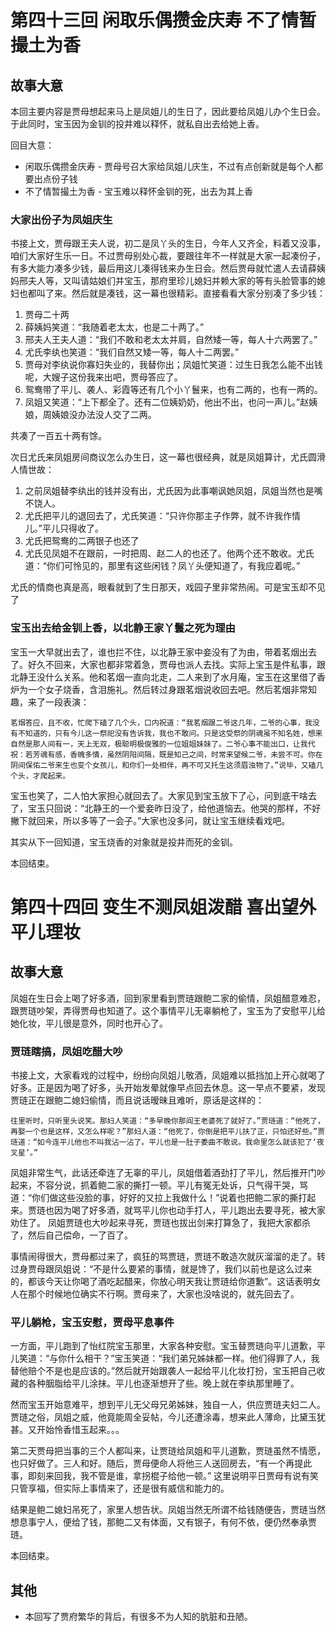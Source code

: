 # 第四十三回 闲取乐偶攒金庆寿 不了情暂撮土为香

## 故事大意

本回主要内容是贾母想起来马上是凤姐儿的生日了，因此要给凤姐儿办个生日会。于此同时，宝玉因为金钏的投井难以释怀，就私自出去给她上香。

回目大意：

* 闲取乐偶攒金庆寿 - 贾母号召大家给凤姐儿庆生，不过有点创新就是每个人都要出点份子钱
* 不了情暂撮土为香 - 宝玉难以释怀金钏的死，出去为其上香

### 大家出份子为凤姐庆生

书接上文，贾母跟王夫人说，初二是凤丫头的生日，今年人又齐全，料着又没事，咱们大家好生乐一日。不过贾母别处心裁，要跟往年不一样就是大家一起凑份子，有多大能力凑多少钱，最后用这儿凑得钱来办生日会。然后贾母就忙遣人去请薛姨妈邢夫人等，又叫请姑娘们并宝玉，那府里珍儿媳妇并赖大家的等有头脸管事的媳妇也都叫了来。然后就是凑钱，这一幕也很精彩。直接看看大家分别凑了多少钱：

1. 贾母二十两
2. 薛姨妈笑道：“我随着老太太，也是二十两了。”
3. 邢夫人王夫人道：“我们不敢和老太太并肩，自然矮一等，每人十六两罢了。”
4. 尤氏李纨也笑道：“我们自然又矮一等，每人十二两罢。”
5. 贾母对李纨说你寡妇失业的，我替你出；凤姐忙笑道：过生日我怎么能不出钱呢，大嫂子这份我来出吧，贾母答应了。
6. 鸳鸯带了平儿、袭人、彩霞等还有几个小丫鬟来，也有二两的，也有一两的。
7. 凤姐又笑道：“上下都全了。还有二位姨奶奶，他出不出，也问一声儿。”赵姨娘，周姨娘没办法没人交了二两。

共凑了一百五十两有馀。

次日尤氏来凤姐房间商议怎么办生日，这一幕也很经典，就是凤姐算计，尤氏圆滑人情世故：

1. 之前凤姐替李纨出的钱并没有出，尤氏因为此事嘲讽她凤姐，凤姐当然也是嘴不饶人。
2. 尤氏把平儿的退回去了，尤氏笑道：“只许你那主子作弊，就不许我作情儿。”平儿只得收了。
3. 尤氏把鸳鸯的二两银子也还了
4. 尤氏见凤姐不在跟前，一时把周、赵二人的也还了。他两个还不敢收。尤氏道：“你们可怜见的，那里有这些闲钱？凤丫头便知道了，有我应着呢。”

尤氏的情商也真是高，眼看就到了生日那天，戏园子里非常热闹。可是宝玉却不见了

### 宝玉出去给金钏上香，以北静王家丫鬟之死为理由

宝玉一大早就出去了，谁也拦不住，以北静王家中妾没有了为由，带着茗烟出去了。好久不回来，大家也都非常着急，贾母也派人去找。实际上宝玉是件私事，跟北静王没什么关系。他和茗烟一直向北走，二人来到了水月庵，宝玉在这里借了香炉为一个女子烧香，含泪施礼。然后转过身跟茗烟说收回去吧。然后茗烟非常知趣，来了一段表演：

```shell
茗烟答应，且不收，忙爬下磕了几个头，口内祝道：“我茗烟跟二爷这几年，二爷的心事，我没有不知道的，只有今儿这一祭祀没有告诉我，我也不敢问。只是这受祭的阴魂虽不知名姓，想来自然是那人间有一，天上无双，极聪明极俊雅的一位姐姐妹妹了。二爷心事不能出口，让我代祝：若芳魂有感，香魄多情，虽然阴阳间隔，既是知己之间，时常来望候二爷，未尝不可。你在阴间保佑二爷来生也变个女孩儿，和你们一处相伴，再不可又托生这须眉浊物了。”说毕，又磕几个头，才爬起来。
```

宝玉也笑了，二人怕大家担心就回去了。大家见到宝玉放下了心，问到底干啥去了，宝玉只回说：“北静王的一个爱妾昨日没了，给他道恼去。他哭的那样，不好撇下就回来，所以多等了一会子。”大家也没多问，就让宝玉继续看戏吧。

其实从下一回知道，宝玉烧香的对象就是投井而死的金钏。

本回结束。

# 第四十四回 变生不测凤姐泼醋 喜出望外平儿理妆

## 故事大意

凤姐在生日会上喝了好多酒，回到家里看到贾琏跟鲍二家的偷情，凤姐醋意难忍，跟贾琏吵架，弄得贾母也知道了。这个事情平儿无辜躺枪了，宝玉为了安慰平儿给她化妆，平儿很是意外，同时也开心了。

### 贾琏瞎搞，凤姐吃醋大吵

书接上文，大家看戏的过程中，纷纷向凤姐儿敬酒，凤姐难以抵挡加上开心就喝了好多。正是因为喝了好多，头开始发晕就像早点回去休息。这一早点不要紧，发现贾琏正在跟鲍二媳妇偷情，而且说话暧昧且难听，原话是这样的：

```shell
往里听时，只听里头说笑。那妇人笑道：“多早晚你那阎王老婆死了就好了。”贾琏道：“他死了，再娶一个也是这样，又怎么样呢？”那妇人道：“他死了，你倒是把平儿扶了正，只怕还好些。”贾琏道：“如今连平儿他也不叫我沾一沾了。平儿也是一肚子委曲不敢说。我命里怎么就该犯了‘夜叉星’。”
```

凤姐非常生气，此话还牵连了无辜的平儿，凤姐借着酒劲打了平儿，然后推开门吵起来，不容分说，抓着鲍二家的撕打一顿。平儿有冤无处诉，只气得干哭，骂道：“你们做这些没脸的事，好好的又拉上我做什么！”说着也把鲍二家的撕打起来。贾琏也因为喝了好多酒，就骂平儿你也动手打人，平儿跑出去要寻死，被大家劝住了。 凤姐贾琏也大吵起来寻死，贾琏也拔出剑来打算急了，我把大家都杀了，然后自己偿命，一了百了。

事情闹得很大，贾母都过来了，疯狂的骂贾琏，贾琏不敢造次就灰溜溜的走了。转过身贾母跟凤姐说：“不是什么要紧的事情，就是馋了，我们以前也是这么过来的，都该今天让你喝了酒吃起醋来，你放心明天我让贾琏给你道歉”。这话表明女人在那个时候地位确实不行啊。贾母来了，大家也没啥说的，就先回去了。

### 平儿躺枪，宝玉安慰，贾母平息事件

一方面，平儿跑到了怡红院宝玉那里，大家各种安慰。宝玉替贾琏向平儿道歉，平儿笑道：“与你什么相干？”宝玉笑道：“我们弟兄姊妹都一样。他们得罪了人，我替他赔个不是也是应该的。”然后就开始跟袭人一起给平儿化妆打扮，宝玉把自己收藏的各种胭脂给平儿涂抹。平儿也逐渐想开了些。晚上就在李纨那里睡了。

然而宝玉开始意难平，想到平儿无父母兄弟姊妹，独自一人，供应贾琏夫妇二人。贾琏之俗，凤姐之威，他竟能周全妥帖，今儿还遭涂毒，想来此人薄命，比黛玉犹甚。又开始怜香惜玉起来。。。

第二天贾母把当事的三个人都叫来，让贾琏给凤姐和平儿道歉，贾琏虽然不情愿，也只好做了。三人和好。随后，贾母便命人将他三人送回房去，“有一个再提此事，即刻来回我，我不管是谁，拿拐棍子给他一顿。” 这里说明平日贾母有说有笑只管享福，但实际上事情来了，还是很有威信和能力的。

结果是鲍二媳妇吊死了，家里人想告状。凤姐当然无所谓不给钱随便告，贾琏当然想息事宁人，便给了钱，那鲍二又有体面，又有银子，有何不依，便仍然奉承贾琏。

本回结束。

## 其他

* 本回写了贾府繁华的背后，有很多不为人知的肮脏和丑陋。
